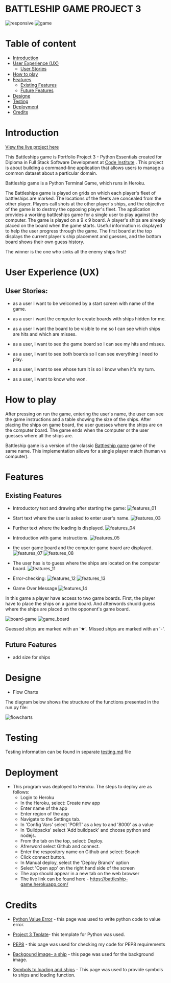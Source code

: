 # BATTLESHIP GAME PROJECT 3

![responsive](assets/image/responsive.png)
![game](assets/image/game.png)

# Table of content

- [Introduction](#introduction)
- [User Experience (UX)](#user-experience-ux)
    - [User Stories](#user-stories)
- [How to play](#how-to-play)
- [Features](#features)
    - [Existing Features](#existing-features)
    - [Future Features](#future-features)
 - [Designe](#designe)
 - [Testing](#testing)
 - [Deployment](#deployment)
 - [Credits](#Credits)


# Introduction
[View the live project here](https://battleship-game.herokuapp.com/)

This Battleships game is Portfolio Project 3 - Python Essentials created for Diploma in Full Stack Software Development at [Code Institute](https://codeinstitute.net/se/) . This project is about building a command-line application that allows users to manage a common dataset about a particular domain.

Battleship game is a Python Terminal Game, which runs in Heroku. 

The Battleships game is played on grids on which each player's fleet of battleships are marked. The locations of the fleets are concealed from the other player. Players call shots at the other player's ships, and the objective of the game is to destroy the opposing player's fleet.
The application provides a working battleships game for a single user to play against the computer. 
The game is played on a 9 x 9 board.
A player's ships are already placed on the board when the game starts. Useful information is displayed to help the user progress through the game. The first board at the top displays the current player's ship placement and guesses, and the bottom board shows their own guess history.

The winner is the one who sinks all the enemy ships first!

# User Experience (UX)
## User Stories:
- as a user I want to be welcomed by a start screen with name of the game.
- as a user i want the computer to create boards with ships hidden for me.

- as a user I want the board to be visible to me so I can see which ships are hits and which are misses. 

- as a user, I want to see the game board so I can see my hits and misses.

- as a user, I want to see both boards so I can see everything I need to play.

- as a user, I want to see whose turn it is so I know when it's my turn.

- as a user, I want to know who won.

# How to play 

After pressing on run the game, entering the user's name, the user can see the game instructions and a table showing the size of the ships. After placing the ships on game board, the user guesses where the ships are on the computer board. The game ends when the computer or the user guesses where all the ships are.

Battleship game is a version of the classic [Battleship game](https://en.wikipedia.org/wiki/Battleship_(game)) game of the same name. This implementation allows for a single player match (human vs computer).

# Features
## Existing Features

- Introductory text and drawing after starting the game:
![features_01](assets/image/features_01.png)

- Start text where the user is asked to enter user's name.
![features_03](assets/image/features_03.png)

- Further text where the loading is displayed. 
![features_04](assets/image/features_04.png)

- Introduction with game instructions.
![features_05](assets/image/features_05.png)

- the user game board and the computer game board are displayed.
![features_07](assets/image/features_07.png)
![features_08](assets/image/features_08.png)

- The user has is to guess where the ships are located on the computer board.
![features_11](assets/image/features_11.png)

- Error-checking:
![features_12](assets/image/features_12.png)
![features_13](assets/image/features_13.png)

- Game Over Message
![features_14](assets/image/features_14.png)





In this game a player have access to two game boards. First, the player have to place the ships on a game board. And afterwords shuold guess where the ships are placed on the opponent's game board. 

![board-game](assets/image/game-board.png) ![game_board](assets/image/game-board_1.png)



Guessed ships are marked with an '★'.
Missed ships are marked with an '-'.

## Future Features
- add size for ships

# Designe
- Flow Charts

The diagram below shows the structure of the functions presented in the run.py file:

![flowcharts](assets/image/flow_charts.png)

# Testing

Testing information can be found in separate [testing.md](TESTING.md) file

# Deployment

- This program was deployed to Heroku. The steps to deploy are as follows:
    - Login to Heroku
    - In the Heroku, select: Create new app
    - Enter name of the app
    - Enter region of the app
    - Navigate to the Settings tab.
    - In 'Config Vars' select 'PORT' as a key to and '8000' as a value
    - In 'Buildpacks' select 'Add buildpack' and choose python and nodejs.
    - From the tab on the top, select: Deploy.
    - Afrerword select Github and connect.
    - Enter the respository name on Github and select: Search
    - Click connect button.
    - In Manual deploy, select the 'Deploy Branch' option
    - Select 'Open app' on the right hand side of the screen
    - The app should appear in a new tab on the web browser
    - The live link can be found here - https://battleship-game.herokuapp.com/
# Credits

- [Python Value Error](https://www.digitalocean.com/community/tutorials/python-valueerror-exception-handling-examples) - this page was used to write python code to value error.

- [Project 3 Teplate](https://github.com/Code-Institute-Org/python-essentials-template)- this template for Python was used.
- [PEP8](https://pep8ci.herokuapp.com/#) - this page was used for checking my code for PEP8 requirements
- [Backgound image- a ship](https://www.freepik.com/free-vector/vector-cartoon-pirate-ship-water-sand-beach-bay_4393922.htm#query=battleship&position=3&from_view=search&track=sph) - this page was used for the background image. 
- [Symbols to loading and ships](https://www.textfacescopy.com/loading-symbol.html) - This page was used to provide symbols to ships and loading function.




